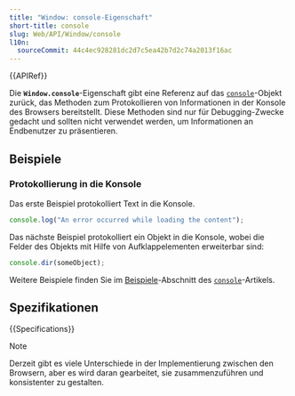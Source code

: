 ```yaml
---
title: "Window: console-Eigenschaft"
short-title: console
slug: Web/API/Window/console
l10n:
  sourceCommit: 44c4ec928281dc2d7c5ea42b7d2c74a2013f16ac
---
```


{{APIRef}}

Die **`Window.console`**-Eigenschaft gibt eine Referenz auf das [`console`](/de/docs/Web/API/Console)-Objekt zurück, das Methoden zum Protokollieren von Informationen in der Konsole des Browsers bereitstellt. Diese Methoden sind nur für Debugging-Zwecke gedacht und sollten nicht verwendet werden, um Informationen an Endbenutzer zu präsentieren.

## Beispiele

### Protokollierung in die Konsole

Das erste Beispiel protokolliert Text in die Konsole.

```js
console.log("An error occurred while loading the content");
```

Das nächste Beispiel protokolliert ein Objekt in die Konsole, wobei die Felder des Objekts mit Hilfe von Aufklappelementen erweiterbar sind:

```js
console.dir(someObject);
```

Weitere Beispiele finden Sie im [Beispiele](/de/docs/Web/API/console#examples)-Abschnitt des [`console`](/de/docs/Web/API/console)-Artikels.

## Spezifikationen

{{Specifications}}

> [!NOTE]
> Derzeit gibt es viele Unterschiede in der Implementierung zwischen den Browsern, aber es wird daran gearbeitet, sie zusammenzuführen und konsistenter zu gestalten.
